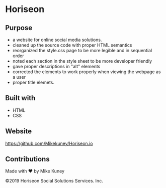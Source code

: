 # Horiseon

## Purpose
* a website for online social media solutions.
* cleaned up the source code with proper HTML semantics
* reorganized the style.css page to be more legible and in sequential order
* noted each section in the style sheet to be more developer friendly
* gave proper descriptions in "alt" elements
* corrected the <a> elements to work properly when viewing the webpage as a user
* proper title elemets.


## Built with 
* HTML
* CSS

## Website
https://github.com/Mikekuney/Horiseon.io

## Contributions
Made with ❤️ by Mike Kuney
  
©️2019 Horiseon Social Solutions Services. Inc.
